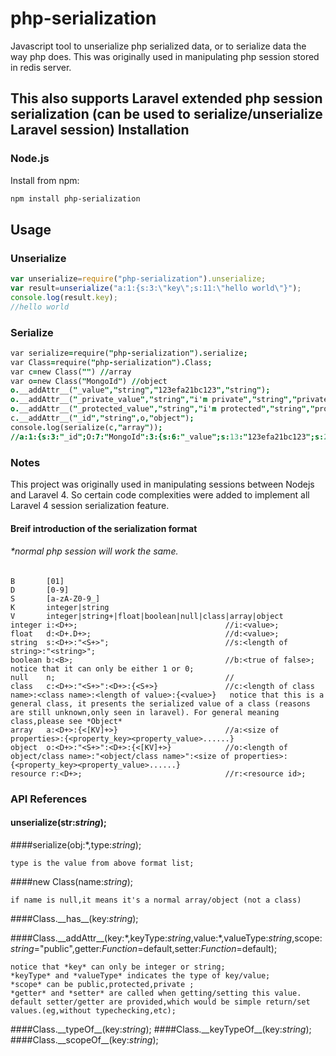  php-serialization
==================
Javascript tool to unserialize php serialized data, or to serialize data the way php does. This was originally used in manipulating php session stored in redis server.

This also supports Laravel extended php session serialization (can be used to serialize/unserialize Laravel session)
Installation
------------

### Node.js

Install from npm:
```sh
npm install php-serialization
```

Usage
-----
### Unserialize
```js
var unserialize=require("php-serialization").unserialize;
var result=unserialize("a:1:{s:3:\"key\";s:11:\"hello world\"}");
console.log(result.key);
//hello world
```

### Serialize
```j
var serialize=require("php-serialization").serialize;
var Class=require("php-serialization").Class;
var c=new Class("") //array
var o=new Class("MongoId") //object
o.__addAttr__("_value","string","123efa21bc123","string");
o.__addAttr__("_private_value","string","i'm private","string","private");
o.__addAttr__("_protected_value","string","i'm protected","string","protected");
c.__addAttr__("_id","string",o,"object");
console.log(serialize(c,"array"));
//a:1:{s:3:"_id";O:7:"MongoId":3:{s:6:"_value";s:13:"123efa21bc123";s:23:"MongoId_private_value";s:11:"i'm private";s:19:"*_protected_value";s:13:"i'm protected";}}
```

### Notes

This project was originally used in manipulating sessions between Nodejs and Laravel 4. So certain code complexities were added to implement all Laravel 4 session serialization feature.

#### Breif introduction of the serialization format
######     *normal php session will work the same.

```
B       [01]
D       [0-9]
S       [a-zA-Z0-9_]
K       integer|string
V       integer|string+|float|boolean|null|class|array|object
integer i:<D+>;                                 //i:<value>;
float   d:<D+.D+>;                              //d:<value>;
string  s:<D+>:"<S+>";                          //s:<length of string>:"<string>";
boolean b:<B>;                                  //b:<true of false>; notice that it can only be either 1 or 0;
null    n;                                      //
class   c:<D+>:"<S+>":<D+>:{<S+>}               //c:<length of class name>:<class name>:<length of value>:{<value>}   notice that this is a general class, it presents the serialized value of a class (reasons are still unknown,only seen in laravel). For general meaning class,please see *Object*
array   a:<D+>:{<[KV]+>}                        //a:<size of properties>:{<property_key><property_value>......}
object  o:<D+>:"<S+>":<D+>:{<[KV]+>}            //o:<length of object/class name>:"<object/class name>":<size of properties>:{<property_key><property_value>......}
resource r:<D+>;                                //r:<resource id>;
```

### API References
#### unserialize(str:*string*);            
####serialize(obj:\*,type:*string*);   
```
type is the value from above format list;
```
####new Class(name:*string*); 
```
if name is null,it means it's a normal array/object (not a class)
```
####Class.\_\_has\_\_(key:*string*);

####Class.\_\_addAttr\_\_(key:\*,keyType:*string*,value:\*,valueType:*string*,scope:*string*="public",getter:*Function*=default,setter:*Function*=default);
```
notice that *key* can only be integer or string;
*keyType* and *valueType* indicates the type of key/value;
*scope* can be public,protected,private ;
*getter* and *setter* are called when getting/setting this value. default setter/getter are provided,which would be simple return/set values.(eg,without typechecking,etc);
```
####Class.\_\_typeOf\_\_(key:*string*);
####Class.\_\_keyTypeOf\_\_(key:*string*);
####Class.\_\_scopeOf\_\_(key:*string*);


